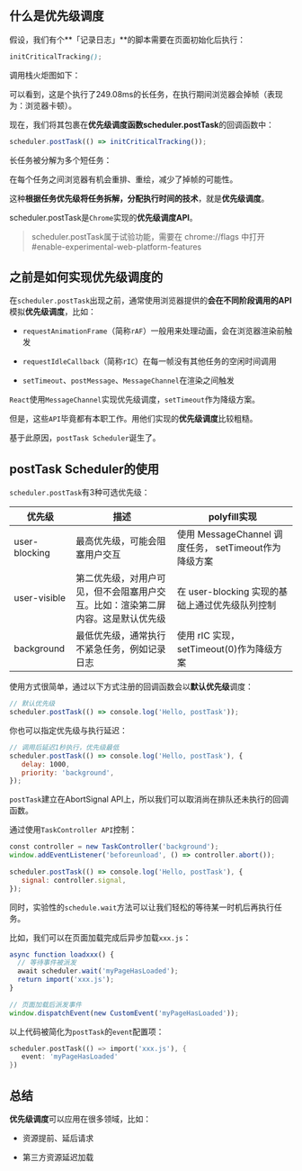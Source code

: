 ## 什么是优先级调度

假设，我们有个**「记录日志」**的脚本需要在页面初始化后执行：

```scss
initCriticalTracking();
```

调用栈火炬图如下：

可以看到，这是个执行了249.08ms的长任务，在执行期间浏览器会掉帧（表现为：浏览器卡顿）。

现在，我们将其包裹在**优先级调度函数scheduler.postTask**的回调函数中：

```javascript
scheduler.postTask(() => initCriticalTracking());
```

长任务被分解为多个短任务：

在每个任务之间浏览器有机会重排、重绘，减少了掉帧的可能性。

这种**根据任务优先级将任务拆解，分配执行时间的技术**，就是**优先级调度**。

scheduler.postTask是`Chrome`实现的**优先级调度API**。

> scheduler.postTask属于试验功能，需要在 chrome://flags 中打开 #enable-experimental-web-platform-features

## 之前是如何实现优先级调度的

在`scheduler.postTask`出现之前，通常使用浏览器提供的**会在不同阶段调用的API**模拟**优先级调度**，比如：

+   `requestAnimationFrame`（简称`rAF`）一般用来处理动画，会在浏览器渲染前触发
    
+   `requestIdleCallback`（简称`rIC`）在每一帧没有其他任务的空闲时间调用
    
+   `setTimeout`、`postMessage`、`MessageChannel`在渲染之间触发
    

`React`使用`MessageChannel`实现优先级调度，`setTimeout`作为降级方案。

但是，这些`API`毕竟都有本职工作。用他们实现的**优先级调度**比较粗糙。

基于此原因，`postTask Scheduler`诞生了。

## postTask Scheduler的使用

`scheduler.postTask`有3种可选优先级：

| 优先级 | 描述 | polyfill实现 |
| --- | --- | --- |
| user-blocking | 最高优先级，可能会阻塞用户交互 | 使用 MessageChannel 调度任务， setTimeout作为降级方案 |
| user-visible | 第二优先级，对用户可见，但不会阻塞用户交互。比如：渲染第二屏内容。这是默认优先级 | 在 user-blocking 实现的基础上通过优先级队列控制 |
| background | 最低优先级，通常执行不紧急任务，例如记录日志 | 使用 rIC 实现，setTimeout(0)作为降级方案 |

使用方式很简单，通过以下方式注册的回调函数会以**默认优先级**调度：

```javascript
// 默认优先级
scheduler.postTask(() => console.log('Hello, postTask'));
```

你也可以指定优先级与执行延迟：

```javascript
// 调用后延迟1秒执行，优先级最低
scheduler.postTask(() => console.log('Hello, postTask'), {
   delay: 1000,
   priority: 'background',
});
```

`postTask`建立在AbortSignal API上，所以我们可以取消尚在排队还未执行的回调函数。

通过使用`TaskController API`控制：

```javascript
const controller = new TaskController('background');
window.addEventListener('beforeunload', () => controller.abort());
 
scheduler.postTask(() => console.log('Hello, postTask'), {
   signal: controller.signal,
});
```

同时，实验性的`schedule.wait`方法可以让我们轻松的等待某一时机后再执行任务。

比如，我们可以在页面加载完成后异步加载`xxx.js`：

```javascript
async function loadxxx() {
  // 等待事件被派发
  await scheduler.wait('myPageHasLoaded');
  return import('xxx.js');
}
 
// 页面加载后派发事件
window.dispatchEvent(new CustomEvent('myPageHasLoaded'));
```

以上代码被简化为`postTask`的`event`配置项：

```dart
scheduler.postTask(() => import('xxx.js'), {
   event: 'myPageHasLoaded'
})
```

## 总结

**优先级调度**可以应用在很多领域，比如：

+   资源提前、延后请求
    
+   第三方资源延迟加载
